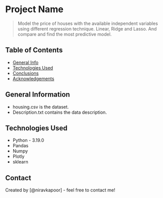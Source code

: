 # Project Name
>  Model the price of houses with the available independent variables using different regression technique.
Linear, Ridge and Lasso.
And compare and find the most predictive model.


## Table of Contents
* [General Info](#general-information)
* [Technologies Used](#technologies-used)
* [Conclusions](#conclusions)
* [Acknowledgements](#acknowledgements)

## General Information
- housing.csv is the dataset.
- Description.txt contains the data description.

## Technologies Used
- Python - 3.19.0
- Pandas
- Numpy
- Plotly
- sklearn

## Contact
Created by [@niravkapoor] - feel free to contact me!

